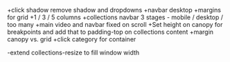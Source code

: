 +click shadow remove shadow and dropdowns
+navbar desktop
+margins for grid
+1 / 3 / 5 columns
+collections navbar 3 stages - mobile / desktop / too many
+main video and navbar fixed on scroll
+Set height on canopy for breakpoints and add that to padding-top on collections content
+margin canopy vs. grid
+click category for container

-extend collections-resize to fill window width